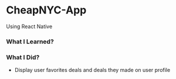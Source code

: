 # CheapNYC-App

Using React Native

### What I Learned?

### What I Did?

- Display user favorites deals and deals they made on user profile